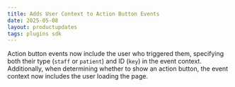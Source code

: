 ```yaml
---
title: Adds User Context to Action Button Events
date: 2025-05-08
layout: productupdates
tags: plugins sdk
---
```

Action button events now include the user who triggered them, specifying both their type (`staff` or `patient`) and ID (`key`) in the event context. Additionally, when determining whether to show an action button, the event context now includes the user loading the page. 
